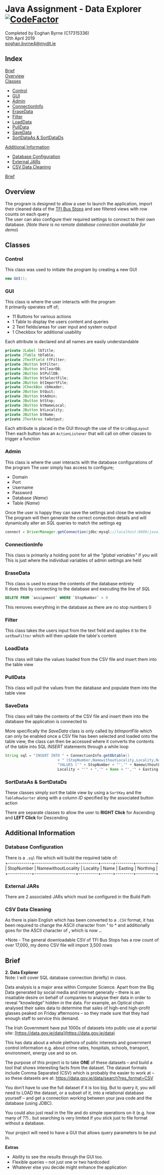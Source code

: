 # Java Assignment - Data Explorer [![CodeFactor](https://www.codefactor.io/repository/github/c17315336/java-assignment/badge)](https://www.codefactor.io/repository/github/c17315336/java-assignment)

Completed by Eoghan Byrne (C17315336)  
12th April 2019  
[eoghan.byrne4@mydit.ie](mailto:eoghan.byrne4@mydit.ie)

## Index
[Brief](#brief)  
[Overview](#overview)  
[Classes](#classes)  
- [Control](#control)  
- [GUI](#gui)  
- [Admin](#admin)  
- [ConnectionInfo](#connectioninfo)  
- [EraseData](#erasedata)  
- [Filter](#filter)  
- [LoadData](#loaddata)  
- [PullData](#pulldata)  
- [SaveData](#savedata)  
- [SortDataAs & SortDataDs](#sortdataas-&-sortdatads)  

[Additional Information](#additional-information)  
- [Database Configuration](#database-configuration)  
- [External JARs](#external-jars)  
- [CSV Data Cleaning](#csv-data-cleaning)  

[Brief](#brief)


## Overview
The program is designed to allow a user to launch the application, import their cleaned data of the [TFI Bus Stops](https://data.gov.ie/dataset/b61d8abf-efd1-4476-a29b-afc8c2edd6ba/resource/6db74b2d-c7d3-4faf-a922-851c042715ba) and see filtered views with row counts on each query  
The user can also configure their required settings to connect to their own database. (_Note there is no remote database connection available for demo_)

## Classes
### Control
This class was used to initiate the program by creating a new GUI
```java
new GUI();
```

### GUI
This class is where the user interacts with the program  
It primarily operates off of;
- 11 Buttons for various actions
- 1 Table to display the users content and queries
- 2 Text fields/areas for user input and system output
- 1 Checkbox for additional usability  

Each attribute is declared and all names are easily understandable
```java
private JLabel lbTitle;
private JTable tbTable;
private JTextField tfFilter;
private JButton btFilter;
private JButton btClearDB;
private JButton btPullDB;
private JButton btSelectFile;
private JButton btImportFile;
private JCheckBox cbHeader;
private JButton btQuit;
private JButton btAdmin;
private JButton btStop;
private JButton btNameLocal;
private JButton btLocality;
private JButton btName;
private JTextArea taOutput;
```
Each attribute is placed in the GUI through the use of the `GridBagLayout`  
Then each button has an `ActionListener` that will call on other classes to trigger a function


### Admin
This class is where the user interacts with the database configurations of the program
The user simply has access to configure;  
- Domain
- Port
- Username
- Password
- Database (_Name_)
- Table (_Name_)  

Once the user is happy they can save the settings and close the window  
The program will then generate the correct connection details and will dynamically alter an _SQL_ queries to match the settings eg
```java
connect = DriverManager.getConnection(jdbc:mysql://localhost:8889/java, Eoghan, letmein);
```  

### ConnectionInfo
This class is primarily a holding point for all the _"global variables"_ if you will  
This is just where the individual variables of admin settings are held

### EraseData
This class is used to erase the contents of the database entirely  
It does this by connecting to the database and executing the line of _SQL_  
``` SQL
DELETE FROM `assignment` WHERE `StopNumber` > 0
```  
This removes everything in the database as there are no stop numbers 0

### Filter
This class takes the users input from the text field and applies it to the `setRowFilter` which will then update the table's content

### LoadData
This class will take the values loaded from the CSV file and insert them into the table view  

### PullData
This class will pull the values from the database and populate them into the table view

### SaveData
This class will take the contents of the CSV file and insert them into the database the application is connected to  

More specifically the _SaveData_ class is only called by _btImportFile_ which can only be enabled once a CSV file has been selected and loaded onto the table view, the class can then be accessed where it converts the contents of the table into SQL _INSERT_ statements through a while loop

```java
String sql = "INSERT INTO " + ConnectionInfo.getDbtable()
						+ " (StopNumber,NamewithoutLocality,Locality,Name,Easting,Northing) " +
						"VALUES ('" + StopNumber + "','" + NamewithoutLocality + "','" +
						Locality + "'" + ",'" + Name + "','" + Easting + "','" + Northing + "') ";
```

### SortDataAs & SortDataDs
These classes simply sort the table view by using a `SortKey` and the `TableRowSorter` along with a column _ID_ specified by the associated button action  

There are separate classes to allow the user to **RIGHT Click** for Ascending and **LEFT Click** for Descending

## Additional Information
### Database Configuration
There is a `.sql` file which will build the required table of:  
+------------+---------------------+----------+------+---------+----------+  
| StopNumber | NamewithoutLocality | Locality | Name | Easting | Northing |  
+------------+---------------------+----------+------+---------+----------+  

### External JARs
There are 2 associated JARs which must be configured in the Build Path

### CSV Data Cleaning
As there is plain English which has been converted to a `.CSV` format, it has been required to change the ASCII character from **'** to **^** and additionally goes for the ASCII character of **,** which is now **..**  

*Note - The general downloadable CSV of TFI Bus Stops has a row count of over 17,000, my demo CSV file will import 3,500 rows

## Brief
**2. Data Explorer**  
Note: I will cover SQL database connection (briefly) in class.  

Data analysis is a major area within Computer Science. Apart from the Big Data generated by social
media and internet generally – there is an insatiable desire on behalf of companies to analyse their
data in order to reveal “knowledge” hidden in the data. For example, an Optical chain analysed
their sales data to determine that sales of high-end high-profit glasses peaked on Friday afternoons –
so they made sure that they had enough staff to service this demand.  

The Irish Government have put 1000s of datasets into public use at a portal site:
[https://data.gov.ie/data](https://data.gov.ie/data)

This has data about a whole plethora of public interests and government control information e.g.
about crime rates, hospitals, schools, transport, environment, energy use and so on.

The purpose of this project is to take **ONE** of these datasets – and build a tool that shows interesting
facts from the dataset. The dataset formats include Comma Separated (CSV) which is probably the
easier to work at – so these datasets are at: https://data.gov.ie/data/search?res_format=CSV

You don’t have to use the full dataset if it is too big. But to query it, you will need to LOAD the
dataset, or a subset of it, into a relational database yourself – and get a connection working between
your java code and the database (using JDBC).

You could also just read in the file and do simple operations on it (e.g. how many of ??).. but
searching is very limited if you stick just to file format without a database.

Your project will need to have a GUI that allows query parameters to be put in.

**Extras**
- Ability to see the results through the GUI too.
- Flexible queries – not just one or two hardcoded
- Whatever else you decide might enhance the application
